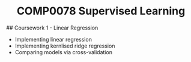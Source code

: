 <h1 align='center'>
 COMP0078 Supervised Learning
</h1>

## Coursework 1 - Linear Regression

- Implementing linear regression
- Implementing kernlised ridge regression
- Comparing models via cross-validation
